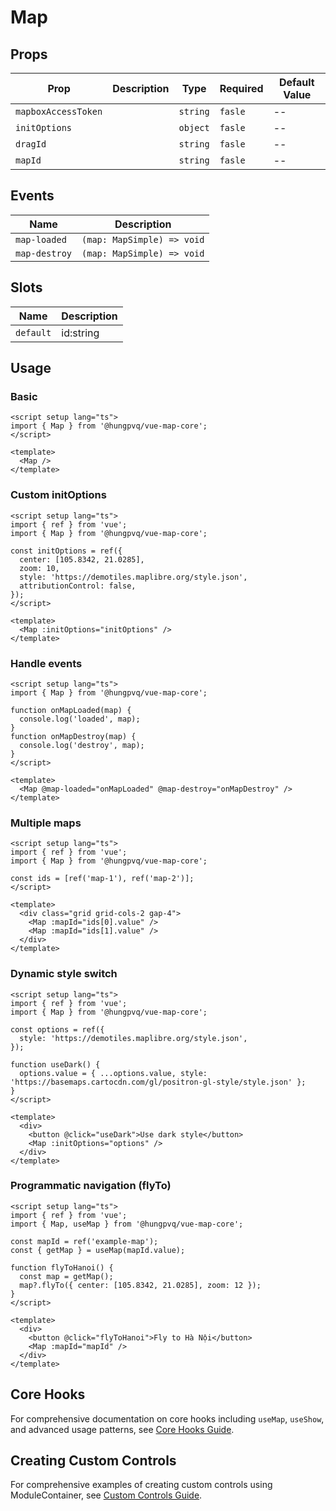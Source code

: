 # Map

## Props

| Prop                | Description | Type     | Required | Default Value |
| ------------------- | ----------- | -------- | -------- | ------------- |
| `mapboxAccessToken` |             | `string` | `fasle`  | --            |
| `initOptions`       |             | `object` | `fasle`  | --            |
| `dragId`            |             | `string` | `fasle`  | --            |
| `mapId`             |             | `string` | `fasle`  | --            |

## Events

| Name          | Description                |
| ------------- | -------------------------- |
| `map-loaded`  | `(map: MapSimple) => void` |
| `map-destroy` | `(map: MapSimple) => void` |

## Slots

| Name      | Description |
| --------- | ----------- |
| `default` | id:string   |

## Usage

### Basic

```vue
<script setup lang="ts">
import { Map } from '@hungpvq/vue-map-core';
</script>

<template>
  <Map />
</template>
```

### Custom initOptions

```vue
<script setup lang="ts">
import { ref } from 'vue';
import { Map } from '@hungpvq/vue-map-core';

const initOptions = ref({
  center: [105.8342, 21.0285],
  zoom: 10,
  style: 'https://demotiles.maplibre.org/style.json',
  attributionControl: false,
});
</script>

<template>
  <Map :initOptions="initOptions" />
</template>
```

### Handle events

```vue
<script setup lang="ts">
import { Map } from '@hungpvq/vue-map-core';

function onMapLoaded(map) {
  console.log('loaded', map);
}
function onMapDestroy(map) {
  console.log('destroy', map);
}
</script>

<template>
  <Map @map-loaded="onMapLoaded" @map-destroy="onMapDestroy" />
</template>
```

### Multiple maps

```vue
<script setup lang="ts">
import { ref } from 'vue';
import { Map } from '@hungpvq/vue-map-core';

const ids = [ref('map-1'), ref('map-2')];
</script>

<template>
  <div class="grid grid-cols-2 gap-4">
    <Map :mapId="ids[0].value" />
    <Map :mapId="ids[1].value" />
  </div>
</template>
```

### Dynamic style switch

```vue
<script setup lang="ts">
import { ref } from 'vue';
import { Map } from '@hungpvq/vue-map-core';

const options = ref({
  style: 'https://demotiles.maplibre.org/style.json',
});

function useDark() {
  options.value = { ...options.value, style: 'https://basemaps.cartocdn.com/gl/positron-gl-style/style.json' };
}
</script>

<template>
  <div>
    <button @click="useDark">Use dark style</button>
    <Map :initOptions="options" />
  </div>
</template>
```

### Programmatic navigation (flyTo)

```vue
<script setup lang="ts">
import { ref } from 'vue';
import { Map, useMap } from '@hungpvq/vue-map-core';

const mapId = ref('example-map');
const { getMap } = useMap(mapId.value);

function flyToHanoi() {
  const map = getMap();
  map?.flyTo({ center: [105.8342, 21.0285], zoom: 12 });
}
</script>

<template>
  <div>
    <button @click="flyToHanoi">Fly to Hà Nội</button>
    <Map :mapId="mapId" />
  </div>
</template>
```

## Core Hooks

For comprehensive documentation on core hooks including `useMap`, `useShow`, and advanced usage patterns, see [Core Hooks Guide](../hook/index.md).

## Creating Custom Controls

For comprehensive examples of creating custom controls using ModuleContainer, see [Custom Controls Guide](./core/custom-controls.md).
